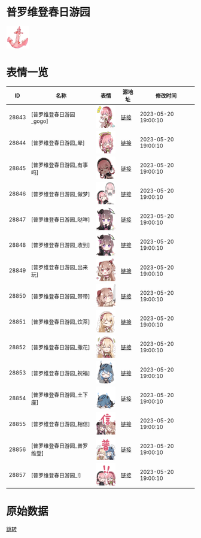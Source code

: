 # 普罗维登春日游园

<img src="./cover.png" height="60" alt="cover" />

# 表情一览

|ID|名称|表情|源地址|修改时间|
|----|----|----|----|----|
|28843|[普罗维登春日游园_gogo]|<img src="./pic/028843_%5B普罗维登春日游园_gogo%5D.png" height="60" alt="gogo"/>|[链接](https://i0.hdslb.com/bfs/garb/516dbb3f2b663875c44652f08d714e548fdaebc0.png)|2023-05-20 19:00:10|
|28844|[普罗维登春日游园_晕]|<img src="./pic/028844_%5B普罗维登春日游园_晕%5D.png" height="60" alt="晕"/>|[链接](https://i0.hdslb.com/bfs/garb/1f776a3b438ad268210faf70ba364c1c8ef6a467.png)|2023-05-20 19:00:10|
|28845|[普罗维登春日游园_有事吗]|<img src="./pic/028845_%5B普罗维登春日游园_有事吗%5D.png" height="60" alt="有事吗"/>|[链接](https://i0.hdslb.com/bfs/garb/10cced45a24435e7e870a454e5154503bea32e65.png)|2023-05-20 19:00:10|
|28846|[普罗维登春日游园_做梦]|<img src="./pic/028846_%5B普罗维登春日游园_做梦%5D.png" height="60" alt="做梦"/>|[链接](https://i0.hdslb.com/bfs/garb/385de780d060337975027e3f93d14fccd6e9fe45.png)|2023-05-20 19:00:10|
|28847|[普罗维登春日游园_哒咩]|<img src="./pic/028847_%5B普罗维登春日游园_哒咩%5D.png" height="60" alt="哒咩"/>|[链接](https://i0.hdslb.com/bfs/garb/957e97790a76235a67a5d9fb29eca20aeb473b9f.png)|2023-05-20 19:00:10|
|28848|[普罗维登春日游园_收到]|<img src="./pic/028848_%5B普罗维登春日游园_收到%5D.png" height="60" alt="收到"/>|[链接](https://i0.hdslb.com/bfs/garb/e2867693961480410d68043b13b03ec25c2fad0b.png)|2023-05-20 19:00:10|
|28849|[普罗维登春日游园_出来玩]|<img src="./pic/028849_%5B普罗维登春日游园_出来玩%5D.png" height="60" alt="出来玩"/>|[链接](https://i0.hdslb.com/bfs/garb/44d869840c7bffc0529019cce272266624156598.png)|2023-05-20 19:00:10|
|28850|[普罗维登春日游园_带带]|<img src="./pic/028850_%5B普罗维登春日游园_带带%5D.png" height="60" alt="带带"/>|[链接](https://i0.hdslb.com/bfs/garb/41662c839d06dbf1fa1d2f43eec998c4bc546a15.png)|2023-05-20 19:00:10|
|28851|[普罗维登春日游园_饮茶]|<img src="./pic/028851_%5B普罗维登春日游园_饮茶%5D.png" height="60" alt="饮茶"/>|[链接](https://i0.hdslb.com/bfs/garb/a09802d3d1ab096f90c0f34bedaea4d01468d3b9.png)|2023-05-20 19:00:10|
|28852|[普罗维登春日游园_撒花]|<img src="./pic/028852_%5B普罗维登春日游园_撒花%5D.png" height="60" alt="撒花"/>|[链接](https://i0.hdslb.com/bfs/garb/5f9e41b60ff7ad99fa83239c6444156b661ba03d.png)|2023-05-20 19:00:10|
|28853|[普罗维登春日游园_祝福]|<img src="./pic/028853_%5B普罗维登春日游园_祝福%5D.png" height="60" alt="祝福"/>|[链接](https://i0.hdslb.com/bfs/garb/f6362b4d66472253331848e624b805dcbbcffe43.png)|2023-05-20 19:00:10|
|28854|[普罗维登春日游园_土下座]|<img src="./pic/028854_%5B普罗维登春日游园_土下座%5D.png" height="60" alt="土下座"/>|[链接](https://i0.hdslb.com/bfs/garb/9badfced2f0190ac9cff423d2df8f7533045a2ab.png)|2023-05-20 19:00:10|
|28855|[普罗维登春日游园_相信]|<img src="./pic/028855_%5B普罗维登春日游园_相信%5D.png" height="60" alt="相信"/>|[链接](https://i0.hdslb.com/bfs/garb/9725bfb9efde45e4e33dda1ce25c5daa217f4e4f.png)|2023-05-20 19:00:10|
|28856|[普罗维登春日游园_普罗维登]|<img src="./pic/028856_%5B普罗维登春日游园_普罗维登%5D.png" height="60" alt="普罗维登"/>|[链接](https://i0.hdslb.com/bfs/garb/2e8817fa7360441245551c0acf5f93b46e5ac228.png)|2023-05-20 19:00:10|
|28857|[普罗维登春日游园_!]|<img src="./pic/028857_%5B普罗维登春日游园_!%5D.png" height="60" alt="!"/>|[链接](https://i0.hdslb.com/bfs/garb/b96a6f2747303ad6aa91a1b1e9308b9e391abd8e.png)|2023-05-20 19:00:10|

# 原始数据

[跳转](./raw.json)

